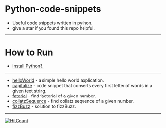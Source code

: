 # Python-code-snippets
* Useful code snippets written in python.
* give a star if you found this repo helpful.
---
# How to Run
* [install Python3.](https://www.python.org/downloads/)
---
* [helloWorld](../master/helloWorld.py) - a simple hello world application.
* [capitalize](../master/capitalize.py) - code snippet that converts every first letter of words in a given text string.
* [fatorial](../master/factorial.py) - find factorial of a given number.
* [collatzSequence](../master/collatzSequence.py) - find collatz sequence of a given number.
* [fizzBuzz](../master/fizzBuzz.py) - solution to fizzBuzz.
---
[![HitCount](http://hits.dwyl.io/SachinNishal/Python-code-snippets.svg)](http://hits.dwyl.io/SachinNishal/Python-code-snippets)
